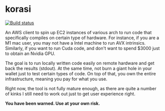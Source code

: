 # korasi

[![Build status](https://img.shields.io/github/actions/workflow/status/vui-chee/korasi/ci.yml)](https://github.com/vui-chee/korasi/actions)

An AWS client to spin up EC2 instances of various arch to run code that specifically compiles on certain type of hardware. For instance,
if you are a M1 mac user, you may not have a Intel machine to run AVX intrinsics. Similarly, if you want to run Cuda code, and
don't want to spend $3000 just to obtain an Nvidia GPU.

The goal is to run locally written code easily on remote hardware and get back the results (stdout). At the same time, not burn a giant
hole in your wallet just to test certain types of code. On top of that, you own the entire infrastructure, meaning you pay for what you
use.

Right now, the tool is not fully mature enough, as there are quite a number of kinks I still need to work out just to get
user experience right.

**You have been warned. Use at your own risk.**

